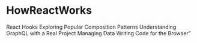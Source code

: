 # HowReactWorks

React Hooks
Exploring Popular Composition Patterns
Understanding GraphQL with a Real Project
Managing Data
Writing Code for the Browser”


